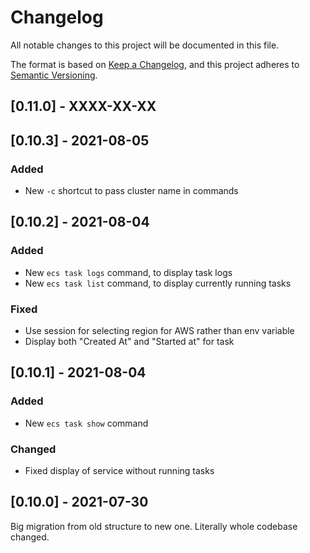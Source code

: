 # Changelog
All notable changes to this project will be documented in this file.

The format is based on [Keep a Changelog](https://keepachangelog.com/en/1.0.0/),
and this project adheres to [Semantic Versioning](https://semver.org/spec/v2.0.0.html).

## [0.11.0] - XXXX-XX-XX


## [0.10.3] - 2021-08-05
### Added
- New `-c` shortcut to pass cluster name in commands

## [0.10.2] - 2021-08-04
### Added
- New `ecs task logs` command, to display task logs
- New `ecs task list` command, to display currently running tasks

### Fixed
- Use session for selecting region for AWS rather than env variable
- Display both "Created At" and "Started at" for task

## [0.10.1] - 2021-08-04
### Added
- New `ecs task show` command

### Changed
- Fixed display of service without running tasks

## [0.10.0] - 2021-07-30
Big migration from old structure to new one. Literally whole codebase changed.
